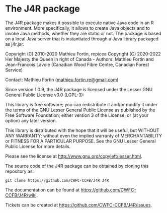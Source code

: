 The J4R package
===============

The J4R package makes it possible to execute native Java code in an R environment.
More specifically, it allows to create Java objects and to invoke Java methods,
whether they are static or not. The package is based on a local Java server that
is instantiated through a Java library packaged as j4r.jar. 

Copyright (C) 2010-2020 Mathieu Fortin, repicea
Copyright (C) 2020-2022 Her Majesty the Queen in right of Canada - Authors: Mathieu Fortin and Jean-Francois Lavoie (Canadian Wood Fibre Centre, Canadian Forest Service)

Contact: Mathieu Fortin (mathieu.fortin.re@gmail.com)

Since version 1.0.9, the J4R package is licensed under the Lesser GNU General Public License v3.0 (LGPL-3):

This library is free software; you can redistribute it and/or
modify it under the terms of the GNU Lesser General Public
License as published by the Free Software Foundation; either
version 3 of the License, or (at your option) any later version.

This library is distributed with the hope that it will be useful,
but WITHOUT ANY WARRANTY; without even the implied
warranty of MERCHANTABILITY or FITNESS FOR A
PARTICULAR PURPOSE. See the GNU Lesser General Public
License for more details.

Please see the license at http://www.gnu.org/copyleft/lesser.html.

The source code of the J4R package can be obtained by cloning this repository as:

    git clone https://github.com/CWFC-CCFB/J4R J4R

The documentation can be found at https://github.com/CWFC-CCFB/J4R/wiki.

Tickets can be created at https://github.com/CWFC-CCFB/J4R/issues.

